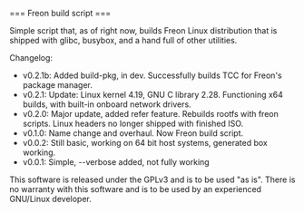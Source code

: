 === Freon build script ===

Simple script that, as of right now, builds Freon Linux distribution that is shipped with glibc, busybox, and a hand full of other utilities.

Changelog:
 * v0.2.1b: Added build-pkg, in dev. Successfully builds TCC for Freon's package manager.
 * v0.2.1: Update: Linux kernel 4.19, GNU C library 2.28. Functioning x64 builds, with built-in onboard network drivers.
 * v0.2.0: Major update, added refer feature. Rebuilds rootfs with freon scripts. Linux headers no longer shipped with finished ISO.
 * v0.1.0: Name change and overhaul. Now Freon build script.
 * v0.0.2: Still basic, working on 64 bit host systems, generated box working.
 * v0.0.1: Simple, --verbose added, not fully working

This software is released under the GPLv3 and is to be used "as is". There is no warranty with this software and is to be used by an experienced GNU/Linux developer.
